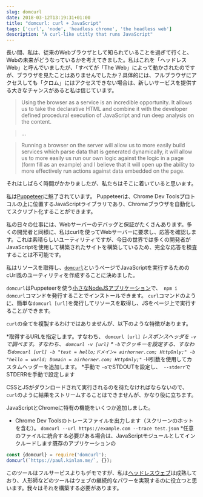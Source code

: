 ```yaml
---
slug: domcurl
date: 2018-03-12T13:19:31+01:00
title: "domcurl: curl + JavaScript"
tags: ['curl', 'node', 'headless chrome', 'the headless web']
description: "A curl-like utitly that runs JavaScript"
---
```



長い間、私は、従来のWebブラウザとして知られていることを過ぎて行くと、Webの未来がどうなっているかを考えてきました。私はこれを「ヘッドレスWeb」と呼んでいましたが、「すべてが「The Web」によって動かされたのですが、ブラウザを見たことはありませんでしたか？具体的には、フルブラウザにアクセスしても「クロム」にはアクセスできない場合は、新しいサービスを提供する大きなチャンスがあると私は信じています。

> Using the browser as a service is an incredible opportunity. It allows us to
> take the declarative HTML and combine it with the developer defined procedural
> execution of JavaScript and run deep analysis on the content.


> ...


> Running a browser on the server will allow us to more easily build services
> which parse data that is generated dynamically, it will allow us to more
> easily us run our own logic against the logic in a page (form fill as an
> example) and I believe that it will open up the ability to more effectively
> run actions against data embedded on the page.


それはしばらく時間がかかりましたが、私たちはそこに着いていると思います。

私は[Puppeteer](https://developers.google.com/web/tools/puppeteer/)に魅了されています。 Puppeteerは、Chrome Dev Toolsプロトコルの上に位置するJavaScriptライブラリであり、Chromeブラウザを自動化してスクリプト化することができます。

私の日々の仕事には、Webサーバーのデバッグと保証がたくさんあります。多くの開発者と同様に、私はcurlを使ってWebサーバーに要求し、応答を確認します。これは素晴らしいユーティリティですが、今日の世界では多くの開発者がJavaScriptを使用して構築されたサイトを構築しているため、完全な応答を検査することは不可能です。

私はリソースを取得し、[`domcurl`](https://www.npmjs.com/package/domcurl)というページでJavaScriptを実行するためのcUrl風のユーティリティを作成することに決めました。

`domcurl`はPuppeteerを使う[小さなNodeJSアプリケーション](https://github.com/PaulKinlan/domcurl)で、` npm i domcurl`コマンドを発行することでインストールできます。 `curl`コマンドのように、簡単な` domcurl [url] `を発行してリソースを取得し、JSをページ上で実行することができます。

`curl`の全てを複製するわけではありませんが、以下のような特徴があります。

*取得するURLを指定します。すなわち、 `domcurl [url]` *レスポンスヘッダを `-v`で調べます。すなわち、 `domcurl -v [url]` * `-b`でクッキーを設定する、すなわち` domcurl [url] -b "test = hello;ドメイン= airhorner.com; HttpOnly;" -b "hello = world; Domain = airhorner.com; HttpOnly;" `* -H引数を使用してカスタムヘッダーを追加します。 *手動で `-o`でSTDOUTを設定し、` --stderr`でSTDERRを手動で設定します

CSSとJSがダウンロードされて実行されるのを待たなければならないので、 `curl`のように結果をストリームすることはできませんが、かなり役に立ちます。

JavaScriptとChromeに特有の機能をいくつか追加しました。

* Chrome Dev Toolsのトレースファイルを出力します（スクリーンのホットを含む）。 `domcurl --url https://example.com --trace test.json` *任意のファイルに統合する必要がある場合は、JavaScriptモジュールとしてインクルードします既存のアプリケーションの


```javascript
const {domcurl} = require('domcurl');
domcurl(`https://paul.kinlan.me/`, {});
```


このツールはフルサービスよりもデモですが、私は[ヘッドレスウェブ](/ヘッドレスウェブ/)は成熟しており、人形師などのツールはウェブの継続的なパワーを実現するのに役立つと思います。我々はそれを構築する必要があります。